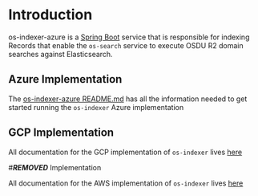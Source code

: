 # Introduction 

os-indexer-azure is a [Spring Boot](https://spring.io/projects/spring-boot) service that is responsible for indexing Records that enable the `os-search` service to execute OSDU R2 domain searches against Elasticsearch.

## Azure Implementation

The [os-indexer-azure README.md](./provider/indexer-azure/README.md) has all the information needed to get started
running the `os-indexer` Azure implementation

## GCP Implementation

All documentation for the GCP implementation of `os-indexer` lives [here](./provider/indexer-gcp/README.md)

#***REMOVED*** Implementation

All documentation for the AWS implementation of `os-indexer` lives [here](./provider/indexer-aws/README.md)